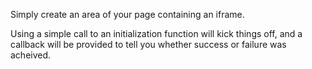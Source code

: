 Simply create an area of your page containing an iframe.

Using a simple call to an initialization function will kick things off, and a callback will be provided to tell you whether success or failure was acheived.